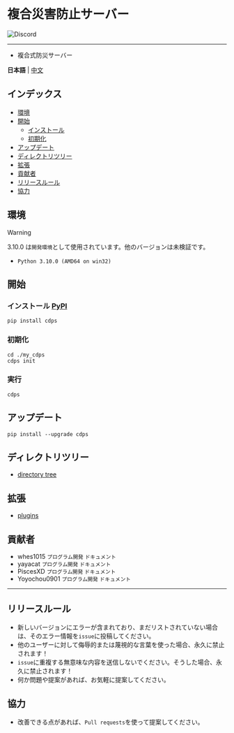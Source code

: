 # 複合災害防止サーバー

<img alt="Discord" src="https://img.shields.io/discord/926545182407688273">

---

- 複合式防災サーバー

**日本語** | [中文](https://github.com/ExpTechTW/CDPS/blob/master/README.md)

## インデックス

- [環境](#環境)
- [開始](#開始)
  - [インストール](#インストール)
  - [初期化](#初期化)
- [アップデート](#アップデート)
- [ディレクトリツリー](#ディレクトリツリー)
- [拡張](#拡張)
- [貢献者](#貢献者)
- [リリースルール](#リリースルール)
- [協力](#協力)

## 環境

> [!WARNING]
> 3.10.0 は`開発環境`として使用されています。他のバージョンは未検証です。

- `Python 3.10.0 (AMD64 on win32)`

## 開始

### インストール [PyPI](https://pypi.org/project/cdps)

```
pip install cdps
```

### 初期化

```
cd ./my_cdps
cdps init
```

### 実行

```
cdps
```

## アップデート

```
pip install --upgrade cdps
```

## ディレクトリツリー

- [directory tree](https://github.com/ExpTechTW/CDPS/blob/master/docs/tree.md)

## 拡張

- [plugins](https://github.com/ExpTechTW/CDPS/blob/master/docs/plugins.md)

## 貢献者

- whes1015 `プログラム開発` `ドキュメント`
- yayacat `プログラム開発` `ドキュメント`
- PiscesXD `プログラム開発` `ドキュメント`
- Yoyochou0901 `プログラム開発` `ドキュメント`

---

## リリースルール

- 新しいバージョンにエラーが含まれており、まだリストされていない場合は、そのエラー情報を`issue`に投稿してください。
- 他のユーザーに対して侮辱的または蔑視的な言葉を使った場合、永久に禁止されます！
- `issue`に重複する無意味な内容を送信しないでください。そうした場合、永久に禁止されます！
- 何か問題や提案があれば、お気軽に提案してください。

## 協力

- 改善できる点があれば、`Pull requests`を使って提案してください。

